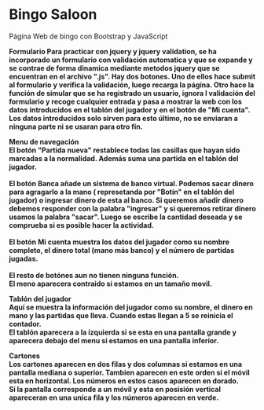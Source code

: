 # Bingo Saloon
Página Web de bingo con Bootstrap y JavaScript


<b>Formulario<b>
  Para practicar con jquery y jquery validation, se ha incorporado un formulario con validación automatica y que se expande y se contrae de forma dinamica mediante metodos jquery que se encuentran en el archivo ".js".
  Hay dos botones. Uno de ellos hace submit al formulario y verifica la validación, luego recarga la página. Otro hace la función de simular que se ha registrado un usuario, ignora l validación del formulario y recoge cualquier entrada y pasa a mostrar la web con los datos introducidos en  el tablón del jugador y en el botón de "Mi cuenta". Los datos introducidos solo sirven para esto último, no se enviaran a ninguna parte ni se usaran para otro fin.


<b>Menu de navegación</b> <br>
El botón "Partida nueva" restablece todas las casillas que hayan sido marcadas a la normalidad. Además suma una partida en el tablón del jugador.<br><br>
El botón Banca añade un sistema de banco virtual. Podemos sacar dinero para agragarlo a la mano ( represetanda por "Botín" en el tablón del jugador) o ingresar dinero de esta al banco. Si queremos añadir dinero debemos responder con la palabra "ingresar" y si queremos retirar dinero usamos la palabra "sacar". Luego se escribe la cantidad deseada y se comprueba si es posible hacer la actividad.<br><br>
El botón Mi cuenta muestra los datos del jugador como su nombre completo, el dinero total (mano más banco) y el número de partidas jugadas.<br><br>
El resto de botónes aun no tienen ninguna función.<br>
El meno aparecera contraido si estamos en un tamaño movil.<br>

<b>Tablón del jugador</b> <br>
Aquí se muestra la información del jugador como su nombre, el dinero en mano y las partidas que lleva. Cuando estas llegan a 5 se reinicia el contador.<br>
El tablón aparecera a la izquierda si se esta en una pantalla grande y aparecera debajo del menu si estamos en una pantalla inferior.
<br>

<b>Cartones<b><br>
Los cartones aparecen en dos filas y dos columnas si estamos en una pantalla mediana o superior. Tambien aparecen en este orden si el móvil esta en horizontal. Los números en estos casos aparecen en dorado.<br>
Si la pantalla corresponde a un móvil y esta en posisión vertical apareceran en una unica fila y los números aparecen en verde.

